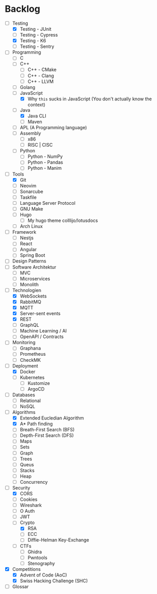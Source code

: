 # Backlog

- [ ] Testing
  - [x] Testing - JUnit
  - [ ] Testing - Cypress
  - [x] Testing - K6
  - [ ] Testing - Sentry
- [ ] Programming
  - [ ] C
  - [ ] C++
    - [ ] C++ - CMake
    - [ ] C++ - Clang
    - [ ] C++ - LLVM
  - [ ] Golang
  - [ ] JavaScript
    - [x] Why `this` sucks in JavaScript (You don't actually know the context)
  - [ ] Java
    - [x] Java CLI
    - [ ] Maven
  - [ ] APL (A Programming language)
  - [ ] Assembly
    - [ ] x86
    - [ ] RISC | CISC
  - [ ] Python
    - [ ] Python - NumPy
    - [ ] Python - Pandas
    - [ ] Python - Manim
- [ ] Tools
  - [x] Git
  - [ ] Neovim
  - [ ] Sonarcube
  - [ ] Taskfile
  - [ ] Language Server Protocol
  - [ ] GNU Make
  - [ ] Hugo
    - [ ] My hugo theme colllijo/lotusdocs
  - [ ] Arch Linux
- [ ] Framework
  - [ ] Nestjs
  - [ ] React
  - [ ] Angular
  - [ ] Spring Boot
- [ ] Design Patterns
- [ ] Software Architektur
  - [ ] MVC
  - [ ] Microservices
  - [ ] Monolith
- [ ] Technologien
  - [x] WebSockets
  - [x] RabbitMQ
  - [x] MQTT
  - [x] Server-sent events
  - [x] REST
  - [ ] GraphQL
  - [ ] Machine Learning / AI
  - [ ] OpenAPI / Contracts
- [ ] Monitoring
  - [ ] Graphana
  - [ ] Prometheus
  - [ ] CheckMK
- [ ] Deployment
  - [x] Docker
  - [ ] Kubernetes
    - [ ] Kustomize
    - [ ] ArgoCD
- [ ] Databases
  - [ ] Relational
  - [ ] NoSQL
- [ ] Algorithms
  - [x] Extended Eucledian Algorithm
  - [x] A* Path finding
  - [ ] Breath-First Search (BFS)
  - [ ] Depth-First Search (DFS)
  - [ ] Maps
  - [ ] Sets
  - [ ] Graph
  - [ ] Trees
  - [ ] Queus
  - [ ] Stacks
  - [ ] Heap
  - [ ] Concurrency
- [ ] Security
  - [x] CORS
  - [ ] Cookies
  - [ ] Wireshark
  - [ ] O Auth
  - [ ] JWT
  - [ ] Crypto
    - [x] RSA
    - [ ] ECC
    - [ ] Diffie-Helman Key-Exchange
  - [ ] CTFs
    - [ ] Ghidra
    - [ ] Pwntools
    - [ ] Stenography
- [x] Competitions
  - [x] Advent of Code (AoC)
  - [x] Swiss Hacking Challenge (SHC)
- [ ] Glossar
